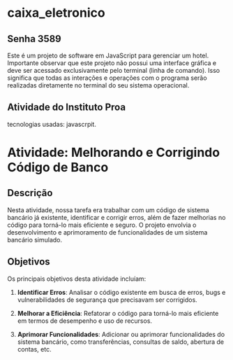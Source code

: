 # caixa_eletronico

## Senha 3589

Este é um projeto de software em JavaScript para gerenciar um hotel. Importante observar que este projeto não possui uma interface gráfica e deve ser acessado exclusivamente pelo terminal (linha de comando). Isso significa que todas as interações e operações com o programa serão realizadas diretamente no terminal do seu sistema operacional.

## Atividade do Instituto Proa 

tecnologias usadas: javascrpit.

# Atividade: Melhorando e Corrigindo Código de Banco

## Descrição

Nesta atividade, nossa tarefa era trabalhar com um código de sistema bancário já existente, identificar e corrigir erros, além de fazer melhorias no código para torná-lo mais eficiente e seguro. O projeto envolvia o desenvolvimento e aprimoramento de funcionalidades de um sistema bancário simulado.

## Objetivos

Os principais objetivos desta atividade incluíam:

1. **Identificar Erros**: Analisar o código existente em busca de erros, bugs e vulnerabilidades de segurança que precisavam ser corrigidos.

2. **Melhorar a Eficiência**: Refatorar o código para torná-lo mais eficiente em termos de desempenho e uso de recursos.

3. **Aprimorar Funcionalidades**: Adicionar ou aprimorar funcionalidades do sistema bancário, como transferências, consultas de saldo, abertura de contas, etc.
